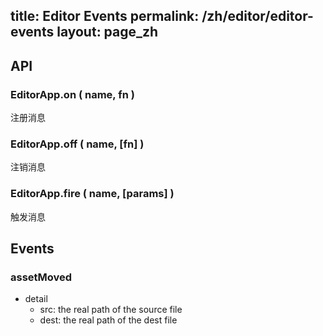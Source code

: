 title: Editor Events
permalink: /zh/editor/editor-events
layout: page_zh
---

## API

### EditorApp.on ( name, fn )

注册消息

### EditorApp.off ( name, [fn] )

注销消息

### EditorApp.fire ( name, [params] )

触发消息

## Events

### assetMoved

 - detail
     - src: the real path of the source file
     - dest: the real path of the dest file
